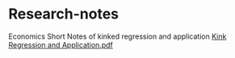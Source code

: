 # Research-notes
Economics
Short Notes of kinked regression and application
[Kink Regression and Application.pdf](https://github.com/user-attachments/files/18212482/Kink.Regression.and.Application.pdf)
